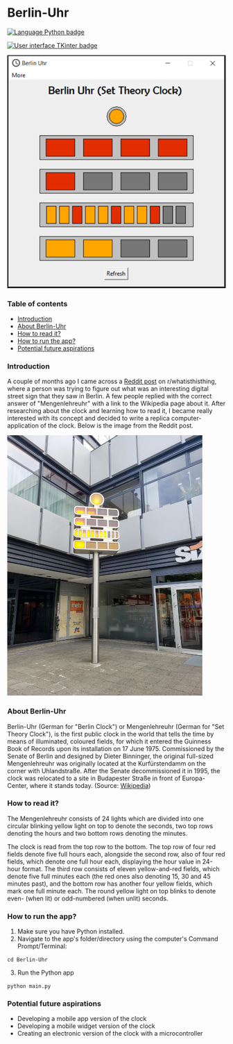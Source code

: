 # Berlin-Uhr

<a href="https://www.python.org/" title="Go to the Python home page">
    <img src="https://img.shields.io/badge/Language-Python-yellow" alt="Language Python badge" style="max-width:100%;">
</a>
<p>
<a href="https://wiki.python.org/moin/TkInter" title="Go to the TKinter page">
    <img src="https://img.shields.io/badge/GUI-TKinter-blueviolet" alt="User interface TKinter badge" style="max-width:100%;">
</a>
<br>

![Screenshot of the app](/assets/images/screenshot.PNG)

### Table of contents
* [Introduction](#introduction)
* [About Berlin-Uhr](#about-berlin-uhr)
* [How to read it?](#how-to-read-it)
* [How to run the app?](#how-to-run-the-app)
* [Potential future aspirations](#potential-future-aspirations)

### Introduction
A couple of months ago I came across a [Reddit post](https://www.reddit.com/r/whatisthisthing/comments/f53vcu/walked_past_this_many_times_while_in_berlin_and/?utm_source=share&utm_medium=web2x) on r/whatisthisthing, where a person was trying to figure out what was an interesting digital street sign that they saw in Berlin. A few people replied with the correct answer of "Mengenlehreuhr" with a link to the Wikipedia page about it. After researching about the clock and learning how to read it, I became really interested with its concept and decided to write a replica computer-application of the clock. Below is the image from the Reddit post.

<img src="/assets/images/RealBerlinUhr.jpg" alt="Image from the post" title="The image from the Reddit post" height="600" />

### About Berlin-Uhr
Berlin-Uhr (German for "Berlin Clock") or Mengenlehreuhr (German for "Set Theory Clock"), is the first public clock in the world that tells the time by means of illuminated, coloured fields, for which it entered the Guinness Book of Records upon its installation on 17 June 1975.
Commissioned by the Senate of Berlin and designed by Dieter Binninger, the original full-sized Mengenlehreuhr was originally located at the Kurfürstendamm on the corner with Uhlandstraße. After the Senate decommissioned it in 1995, the clock was relocated to a site in Budapester Straße in front of Europa-Center, where it stands today. (Source: [Wikipedia](https://en.wikipedia.org/wiki/Mengenlehreuhr)) 

### How to read it?
The Mengenlehreuhr consists of 24 lights which are divided into one circular blinking yellow light on top to denote the seconds, two top rows denoting the hours and two bottom rows denoting the minutes.

The clock is read from the top row to the bottom. The top row of four red fields denote five full hours each, alongside the second row, also of four red fields, which denote one full hour each, displaying the hour value in 24-hour format. The third row consists of eleven yellow-and-red fields, which denote five full minutes each (the red ones also denoting 15, 30 and 45 minutes past), and the bottom row has another four yellow fields, which mark one full minute each. The round yellow light on top blinks to denote even- (when lit) or odd-numbered (when unlit) seconds. 

### How to run the app?
1) Make sure you have Python installed.
2) Navigate to the app's folder/directory using the computer's Command Prompt/Terminal:
```
cd Berlin-Uhr
```
3) Run the Python app
```
python main.py
```

### Potential future aspirations
* Developing a mobile app version of the clock
* Developing a mobile widget version of the clock
* Creating an electronic version of the clock with a microcontroller
